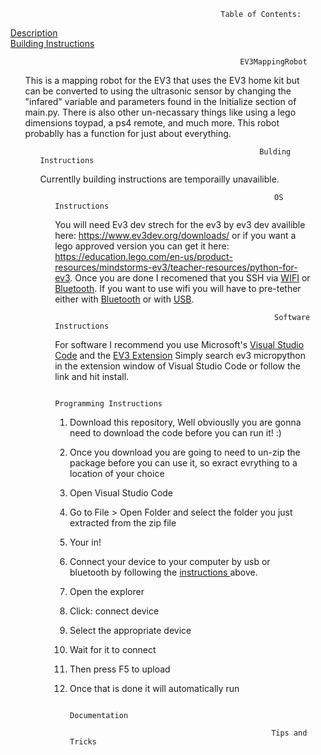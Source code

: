 <ul id="top">

                                                   
                                                   Table of Contents:
<a href="#Description"> Description </a> <br>
<a href="#Building-instructions"> Building Instructions </a>
  <ul id="Description">
    
                                                    EV3MappingRobot


  This is a mapping robot for the EV3 that uses the EV3 home kit but can be converted to using the ultrasonic sensor by changing the "infared" variable and parameters found in the Initialize section of main.py. There is also other un-necassary things like using a lego dimensions toypad, a ps4 remote, and much more. This robot probablly has a function for just about everything.
  <ul id="Building-instructions">
  
                                                     Bulding Instructions
Currentlly building instructions are temporailly unavailible.
<ul id="os-instructions">
  
  
                                                     OS Instructions
    
You will need Ev3 dev strech for the ev3 by ev3 dev availible here: https://www.ev3dev.org/downloads/ or if you want a lego approved version you can get it here: https://education.lego.com/en-us/product-resources/mindstorms-ev3/teacher-resources/python-for-ev3. Once you are done I recomened that you SSH via [WIFI](https://www.ev3dev.org/docs/tutorials/setting-up-wifi-using-the-command-line/) or [Bluetooth](https://www.ev3dev.org/docs/tutorials/connecting-to-the-internet-via-bluetooth/). If you want to use wifi you will have to pre-tether either with [Bluetooth](https://www.ev3dev.org/docs/tutorials/connecting-to-the-internet-via-bluetooth/) or with [USB](https://www.ev3dev.org/docs/tutorials/connecting-to-the-internet-via-usb/).

                                                     Software Instructions
For software I recommend you use Microsoft's [Visual Studio Code](https://code.visualstudio.com/download) and the [EV3 Extension](https://marketplace.visualstudio.com/items?itemName=lego-education.ev3-micropython) Simply search ev3 micropython in the extension window of Visual Studio Code or follow the link and hit install.
                                                      
                                                     Programming Instructions
                                                      
1. Download this repository, Well obviouslly you are gonna need to download the code before you can run it! :)
2. Once you download you are going to need to un-zip the package before you can use it, so exract evrything to a location of your choice
3. Open Visual Studio Code
4. Go to File > Open Folder and select the folder you just extracted from the zip file
5. Your in!
6. Connect your device to your computer by usb or bluetooth by following the 
<a href="#os-instructions"> instructions </a> above.
8. Open the explorer
9. Click: connect device
10. Select the appropriate device
11. Wait for it to connect
12. Then press F5 to upload
13. Once that is done it will automatically run
  

                                                     Documentation
                                                      
                                                     Tips and Tricks
